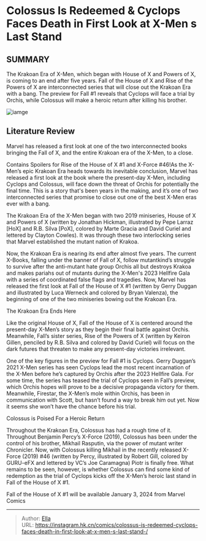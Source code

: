 # Colossus Is Redeemed &amp; Cyclops Faces Death in First Look at X-Men s Last Stand 


## SUMMARY 



  The Krakoan Era of X-Men, which began with House of X and Powers of X, is coming to an end after five years.   Fall of the House of X and Rise of the Powers of X are interconnected series that will close out the Krakoan Era with a bang.   The preview for Fall #1 reveals that Cyclops will face a trial by Orchis, while Colossus will make a heroic return after killing his brother.  

![iamge](https://static1.srcdn.com/wordpress/wp-content/uploads/2023/12/fall-of-house-of-x.jpg)

## Literature Review

Marvel has released a first look at one of the two interconnected books bringing the Fall of X, and the entire Krakoan era of the X-Men, to a close.




Contains Spoilers for Rise of the House of X #1 and X-Force #46!As the X-Men’s epic Krakoan Era heads towards its inevitable conclusion, Marvel has released a first look at the book where the present-day X-Men, including Cyclops and Colossus, will face down the threat of Orchis for potentially the final time. This is a story that&#39;s been years in the making, and it’s one of two interconnected series that promise to close out one of the best X-Men eras ever with a bang.




The Krakoan Era of the X-Men began with two 2019 miniseries, House of X and Powers of X (written by Jonathan Hickman, illustrated by Pepe Larraz [HoX] and R.B. Silva [PoX], colored by Marte Gracia and David Curiel and lettered by Clayton Cowles). It was through these two interlocking series that Marvel established the mutant nation of Krakoa.

          

Now, the Krakoan Era is nearing its end after almost five years. The current X-Books, falling under the banner of Fall of X, follow mutantkind’s struggle to survive after the anti-mutant hate group Orchis all but destroys Krakoa and makes pariahs out of mutants during the X-Men&#39;s 2023 Hellfire Gala with a series of coordinated false flags and tragedies. Now, Marvel has released the first look at Fall of the House of X #1 (written by Gerry Duggan and illustrated by Luca Werneck and colored by Bryan Valenza), the beginning of one of the two miniseries bowing out the Krakoan Era.





 The Krakoan Era Ends Here 
         

Like the original House of X, Fall of the House of X is centered around the present-day X-Men’s story as they begin their final battle against Orchis. Meanwhile, Fall’s sister series, Rise of the Powers of X (written by Keiron Gillen, penciled by R.B. Silva and colored by David Curiel) will focus on the dark futures that threaten to make any present-day victories irrelevant.

One of the key figures in the preview for Fall #1 is Cyclops. Gerry Duggan’s 2021 X-Men series has seen Cyclops lead the most recent incarnation of the X-Men before he’s captured by Orchis after the 2023 Hellfire Gala. For some time, the series has teased the trial of Cyclops seen in Fall’s preview, which Orchis hopes will prove to be a decisive propaganda victory for them. Meanwhile, Firestar, the X-Men’s mole within Orchis, has been in communication with Scott, but hasn’t found a way to break him out yet. Now it seems she won’t have the chance before his trial.






 Colossus is Poised For a Heroic Return 
          

Throughout the Krakoan Era, Colossus has had a rough time of it. Throughout Benjamin Percy’s X-Force (2019), Colossus has been under the control of his brother, Mikhail Rasputin, via the power of mutant writer Chronicler. Now, with Colossus killing Mikhail in the recently released X-Force (2019) #46 (written by Percy, illustrated by Robert Gill, colored by GURU-eFX and lettered by VC’s Joe Caramagna) Piotr is finally free. What remains to be seen, however, is whether Colossus can find some kind of redemption as the trial of Cyclops kicks off the X-Men’s heroic last stand in Fall of the House of X #1.



Fall of the House of X #1 will be available January 3, 2024 from Marvel Comics









---

> Author: [Ella](https://instagram.hk.cn/)  
> URL: https://instagram.hk.cn/comics/colossus-is-redeemed-cyclops-faces-death-in-first-look-at-x-men-s-last-stand-/  

